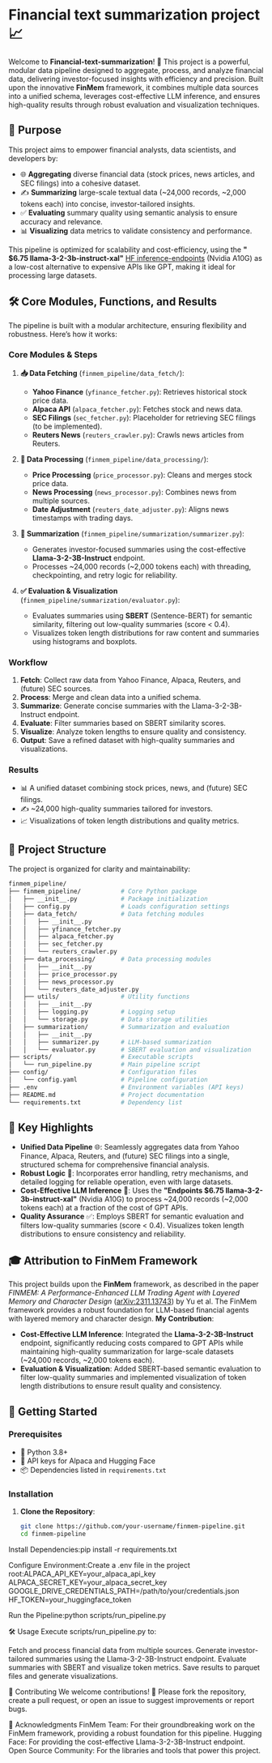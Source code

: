 # Financial text summarization project 📈

Welcome to **Financial-text-summarization**! 🚀 This project is a powerful, modular data pipeline designed to aggregate, process, and analyze financial data, delivering investor-focused insights with efficiency and precision. Built upon the innovative **FinMem** framework, it combines multiple data sources into a unified schema, leverages cost-effective LLM inference, and ensures high-quality results through robust evaluation and visualization techniques.

## 🎯 Purpose

This project aims to empower financial analysts, data scientists, and developers by:
- 🌐 **Aggregating** diverse financial data (stock prices, news articles, and SEC filings) into a cohesive dataset.
- ✍️ **Summarizing** large-scale textual data (~24,000 records, ~2,000 tokens each) into concise, investor-tailored insights.
- ✅ **Evaluating** summary quality using semantic analysis to ensure accuracy and relevance.
- 📊 **Visualizing** data metrics to validate consistency and performance.

This pipeline is optimized for scalability and cost-efficiency, using the **" $6.75 llama-3-2-3b-instruct-xal"** [HF inference-endpoints](https://huggingface.co/inference-endpoints/dedicated) (Nvidia A10G) as a low-cost alternative to expensive APIs like GPT, making it ideal for processing large datasets.

## 🛠️ Core Modules, Functions, and Results

The pipeline is built with a modular architecture, ensuring flexibility and robustness. Here’s how it works:

### Core Modules & Steps
1. **📥 Data Fetching** (`finmem_pipeline/data_fetch/`):
   - **Yahoo Finance** (`yfinance_fetcher.py`): Retrieves historical stock price data.
   - **Alpaca API** (`alpaca_fetcher.py`): Fetches stock and news data.
   - **SEC Filings** (`sec_fetcher.py`): Placeholder for retrieving SEC filings (to be implemented).
   - **Reuters News** (`reuters_crawler.py`): Crawls news articles from Reuters.

2. **🔄 Data Processing** (`finmem_pipeline/data_processing/`):
   - **Price Processing** (`price_processor.py`): Cleans and merges stock price data.
   - **News Processing** (`news_processor.py`): Combines news from multiple sources.
   - **Date Adjustment** (`reuters_date_adjuster.py`): Aligns news timestamps with trading days.

3. **📝 Summarization** (`finmem_pipeline/summarization/summarizer.py`):
   - Generates investor-focused summaries using the cost-effective **Llama-3-2-3B-Instruct** endpoint.
   - Processes ~24,000 records (~2,000 tokens each) with threading, checkpointing, and retry logic for reliability.

4. **✅ Evaluation & Visualization** (`finmem_pipeline/summarization/evaluator.py`):
   - Evaluates summaries using **SBERT** (Sentence-BERT) for semantic similarity, filtering out low-quality summaries (score < 0.4).
   - Visualizes token length distributions for raw content and summaries using histograms and boxplots.

### Workflow
1. **Fetch**: Collect raw data from Yahoo Finance, Alpaca, Reuters, and (future) SEC sources.
2. **Process**: Merge and clean data into a unified schema.
3. **Summarize**: Generate concise summaries with the Llama-3-2-3B-Instruct endpoint.
4. **Evaluate**: Filter summaries based on SBERT similarity scores.
5. **Visualize**: Analyze token lengths to ensure quality and consistency.
6. **Output**: Save a refined dataset with high-quality summaries and visualizations.

### Results
- 📊 A unified dataset combining stock prices, news, and (future) SEC filings.
- ✍️ ~24,000 high-quality summaries tailored for investors.
- 📈 Visualizations of token length distributions and quality metrics.

## 📂 Project Structure

The project is organized for clarity and maintainability:
```bash
finmem_pipeline/
├── finmem_pipeline/           # Core Python package
│   ├── __init__.py            # Package initialization
│   ├── config.py              # Loads configuration settings
│   ├── data_fetch/            # Data fetching modules
│   │   ├── __init__.py
│   │   ├── yfinance_fetcher.py
│   │   ├── alpaca_fetcher.py
│   │   ├── sec_fetcher.py
│   │   └── reuters_crawler.py
│   ├── data_processing/       # Data processing modules
│   │   ├── __init__.py
│   │   ├── price_processor.py
│   │   ├── news_processor.py
│   │   └── reuters_date_adjuster.py
│   ├── utils/                 # Utility functions
│   │   ├── __init__.py
│   │   ├── logging.py         # Logging setup
│   │   └── storage.py         # Data storage utilities
│   ├── summarization/         # Summarization and evaluation
│   │   ├── __init__.py
│   │   ├── summarizer.py      # LLM-based summarization
│   │   └── evaluator.py       # SBERT evaluation and visualization
├── scripts/                   # Executable scripts
│   └── run_pipeline.py        # Main pipeline script
├── config/                    # Configuration files
│   └── config.yaml            # Pipeline configuration
├── .env                       # Environment variables (API keys)
├── README.md                  # Project documentation
└── requirements.txt           # Dependency list

```
## 🌟 Key Highlights

- **Unified Data Pipeline** 🌐: Seamlessly aggregates data from Yahoo Finance, Alpaca, Reuters, and (future) SEC filings into a single, structured schema for comprehensive financial analysis.
- **Robust Logic** 🔧: Incorporates error handling, retry mechanisms, and detailed logging for reliable operation, even with large datasets.
- **Cost-Effective LLM Inference** 💸: Uses the **"Endpoints $6.75 llama-3-2-3b-instruct-xal"** (Nvidia A10G) to process ~24,000 records (~2,000 tokens each) at a fraction of the cost of GPT APIs.
- **Quality Assurance** ✅: Employs SBERT for semantic evaluation and filters low-quality summaries (score < 0.4). Visualizes token length distributions to ensure consistency and reliability.

## 🎓 Attribution to FinMem Framework

This project builds upon the **FinMem** framework, as described in the paper *FINMEM: A Performance-Enhanced LLM Trading Agent with Layered Memory and Character Design* ([arXiv:2311.13743](https://arxiv.org/abs/2311.13743)) by Yu et al. The FinMem framework provides a robust foundation for LLM-based financial agents with layered memory and character design.
**My Contribution**:
- **Cost-Effective LLM Inference**: Integrated the **Llama-3-2-3B-Instruct** endpoint, significantly reducing costs compared to GPT APIs while maintaining high-quality summarization for large-scale datasets (~24,000 records, ~2,000 tokens each).
- **Evaluation & Visualization**: Added SBERT-based semantic evaluation to filter low-quality summaries and implemented visualization of token length distributions to ensure result quality and consistency.

## 🚀 Getting Started

### Prerequisites
- 🐍 Python 3.8+
- 🔑 API keys for Alpaca and Hugging Face
- 📦 Dependencies listed in `requirements.txt`

### Installation
1. **Clone the Repository**:
   ```bash
   git clone https://github.com/your-username/finmem-pipeline.git
   cd finmem-pipeline


Install Dependencies:pip install -r requirements.txt


Configure Environment:Create a .env file in the project root:ALPACA_API_KEY=your_alpaca_api_key
ALPACA_SECRET_KEY=your_alpaca_secret_key
GOOGLE_DRIVE_CREDENTIALS_PATH=/path/to/your/credentials.json
HF_TOKEN=your_huggingface_token


Run the Pipeline:python scripts/run_pipeline.py



🛠️ Usage
Execute scripts/run_pipeline.py to:

Fetch and process financial data from multiple sources.
Generate investor-tailored summaries using the Llama-3-2-3B-Instruct endpoint.
Evaluate summaries with SBERT and visualize token metrics.
Save results to parquet files and generate visualizations.

🤝 Contributing
We welcome contributions! 🌟 Please fork the repository, create a pull request, or open an issue to suggest improvements or report bugs.

🙏 Acknowledgments
FinMem Team: For their groundbreaking work on the FinMem framework, providing a robust foundation for this pipeline.
Hugging Face: For providing the cost-effective Llama-3-2-3B-Instruct endpoint.
Open Source Community: For the libraries and tools that power this project.

